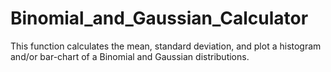 # Binomial_and_Gaussian_Calculator
This function calculates the mean, standard deviation, and plot a histogram and/or bar-chart of a Binomial and Gaussian distributions.
